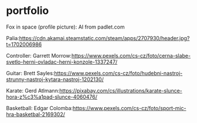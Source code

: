# portfolio

Fox in space (profile picture): AI from padlet.com

Palia:https://cdn.akamai.steamstatic.com/steam/apps/2707930/header.jpg?t=1702006986

Controller: Garrett Morrow:https://www.pexels.com/cs-cz/foto/cerna-slabe-svetlo-herni-ovladac-herni-konzole-1337247/

Guitar: Brett Sayles:https://www.pexels.com/cs-cz/foto/hudebni-nastroj-strunny-nastroj-kytara-nastroj-1202130/

Karate: Gerd Atlmann:https://pixabay.com/cs/illustrations/karate-slunce-hora-z%c3%a1pad-slunce-4060476/

Basketball: Edgar Colomba:https://www.pexels.com/cs-cz/foto/sport-mic-hra-basketbal-2169302/
